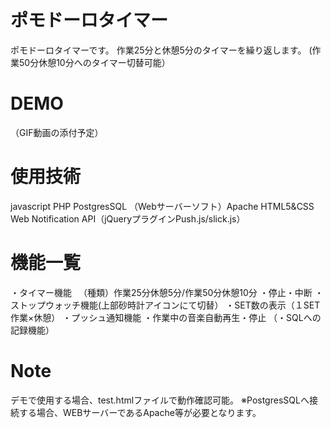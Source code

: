 # ポモドーロタイマー
ポモドーロタイマーです。
作業25分と休憩5分のタイマーを繰り返します。
(作業50分休憩10分へのタイマー切替可能）
# DEMO
（GIF動画の添付予定）
# 使用技術
javascript
PHP
PostgresSQL
（Webサーバーソフト）Apache
HTML5&CSS
Web Notification API（jQueryプラグインPush.js/slick.js）

# 機能一覧
・タイマー機能
　（種類）作業25分休憩5分/作業50分休憩10分
・停止・中断
・ストップウォッチ機能(上部砂時計アイコンにて切替）
・SET数の表示（１SET作業×休憩）
・プッシュ通知機能
・作業中の音楽自動再生・停止
（・SQLへの記録機能）

# Note
デモで使用する場合、test.htmlファイルで動作確認可能。
※PostgresSQLへ接続する場合、WEBサーバーであるApache等が必要となります。

